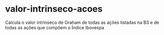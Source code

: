 # valor-intrinseco-acoes
Calcula o valor intrínseco de Graham de todas as ações listadas na B3 e de todas as ações que compõem o Índice Ibovespa
